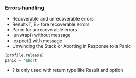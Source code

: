 ### Errors handling
- Recoverable and unrecoverable errors
- Result<T, E> fore recoverable errors
- Panic for unrecoverable errors
- .unwrap() without message
- .expect() with message
- Unwinding the Stack or Aborting in Response to a Panic

````rust
[profile.release]
panic = 'abort'
````
- ? is only used with return type like Result and option 